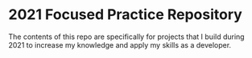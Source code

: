 # 2021 Focused Practice Repository

The contents of this repo are specifically for projects that I build during 2021 to increase my knowledge and apply my skills as a developer.
